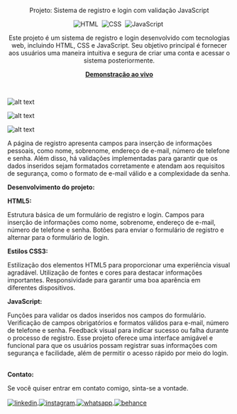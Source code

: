 <div align="center">

Projeto: Sistema de registro e login com validação JavaScript

![HTML](https://img.shields.io/badge/-HTML-0D1117?style=for-the-badge&logo=html5&labelColor=0D1117)&nbsp;
![CSS](https://img.shields.io/badge/-CSS-0D1117?style=for-the-badge&logo=CSS3&logoColor=blue&labelColor=0D1117)&nbsp;
![JavaScript](https://img.shields.io/badge/-javascript-0D1117?style=for-the-badge&logo=javascript&logoColor=yellow&labelColor=0D1117)&nbsp;

<p>Este projeto é um sistema de registro e login desenvolvido com tecnologias web, incluindo HTML, CSS e JavaScript. Seu objetivo principal é fornecer aos usuários uma maneira intuitiva e segura de criar uma conta e acessar o sistema posteriormente.</p>

<a href="https://registrologin.netlify.app/"><strong>Demonstração ao vivo</strong></a>
</div><br>

![alt text](preview.jpg)


![alt text](preview-error.jpg)

![alt text](registro-login-responsivo.jpg)


A página de registro apresenta campos para inserção de informações pessoais, como nome, sobrenome, endereço de e-mail, número de telefone e senha. Além disso, há validações implementadas para garantir que os dados inseridos sejam formatados corretamente e atendam aos requisitos de segurança, como o formato de e-mail válido e a complexidade da senha.

<b>Desenvolvimento do projeto:</b>

<b>HTML5:</b>

Estrutura básica de um formulário de registro e login.
Campos para inserção de informações como nome, sobrenome, endereço de e-mail, número de telefone e senha.
Botões para enviar o formulário de registro e alternar para o formulário de login.

<b>Estilos CSS3:</b>

Estilização dos elementos HTML5 para proporcionar uma experiência visual agradável.
Utilização de fontes e cores para destacar informações importantes.
Responsividade para garantir uma boa aparência em diferentes dispositivos.

<b>JavaScript:</b>

Funções para validar os dados inseridos nos campos do formulário.
Verificação de campos obrigatórios e formatos válidos para e-mail, número de telefone e senha.
Feedback visual para indicar sucesso ou falha durante o processo de registro.
Esse projeto oferece uma interface amigável e funcional para que os usuários possam registrar suas informações com segurança e facilidade, além de permitir o acesso rápido por meio do login.

<br><b>Contato:</b>

<p>Se você quiser entrar em contato comigo, sinta-se a vontade.</p> 

<a href="https://linkedin.com/in/danielengineer" target="_blank">
  <img align="center" src="https://img.shields.io/badge/ - LinkedIn-05122A?style=flat&logo=linkedin" alt="linkedin"/>
</a>
 <a href="https://instagram.com/danielengineer_" target="_blank">
 <img align="center" src="https://img.shields.io/badge/ - Instagram-05122A?style=flat&logo=instagram" alt="instagram"/>
</a>
 <a href="https://wa.me/77999109489" target="_blank">
 <img align="center" src="https://img.shields.io/badge/-Whatsapp-05122A?style=flat&logo=whatsapp" alt="whatsapp"/>
</a>
<a href="https://www.behance.net/danielengineer_" target="_blank">
 <img align="center" src="https://img.shields.io/badge/-behance-05122A?style=flat&logo=behance" alt="behance"/>
</a>
